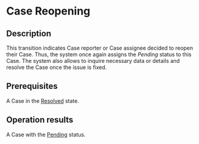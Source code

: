 # Case Reopening
## Description
This transition indicates Case reporter or Case assignee decided to reopen their Case. Thus, the system once again assigns the *Pending* status to this Case. The system also allows to inquire necessary data or details and resolve the Case once the issue is fixed.
## Prerequisites
A Case in the [Resolved](s-c-resolved.html) state.
## Operation results
A Case with the [Pending](s-a-pending.html) status.
